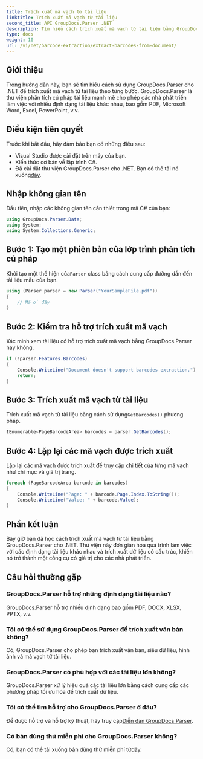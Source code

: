 ```yaml
---
title: Trích xuất mã vạch từ tài liệu
linktitle: Trích xuất mã vạch từ tài liệu
second_title: API GroupDocs.Parser .NET
description: Tìm hiểu cách trích xuất mã vạch từ tài liệu bằng GroupDocs.Parser cho .NET. Nâng cao khả năng xử lý tài liệu của bạn một cách dễ dàng.
type: docs
weight: 10
url: /vi/net/barcode-extraction/extract-barcodes-from-document/
---
```

## Giới thiệu
Trong hướng dẫn này, bạn sẽ tìm hiểu cách sử dụng GroupDocs.Parser cho .NET để trích xuất mã vạch từ tài liệu theo từng bước. GroupDocs.Parser là thư viện phân tích cú pháp tài liệu mạnh mẽ cho phép các nhà phát triển làm việc với nhiều định dạng tài liệu khác nhau, bao gồm PDF, Microsoft Word, Excel, PowerPoint, v.v.
## Điều kiện tiên quyết
Trước khi bắt đầu, hãy đảm bảo bạn có những điều sau:
- Visual Studio được cài đặt trên máy của bạn.
- Kiến thức cơ bản về lập trình C#.
-  Đã cài đặt thư viện GroupDocs.Parser cho .NET. Bạn có thể tải nó xuống[đây](https://releases.groupdocs.com/parser/net/).

## Nhập không gian tên
Đầu tiên, nhập các không gian tên cần thiết trong mã C# của bạn:
```csharp
using GroupDocs.Parser.Data;
using System;
using System.Collections.Generic;
```
## Bước 1: Tạo một phiên bản của lớp trình phân tích cú pháp
 Khởi tạo một thể hiện của`Parser` class bằng cách cung cấp đường dẫn đến tài liệu mẫu của bạn.
```csharp
using (Parser parser = new Parser("YourSampleFile.pdf"))
{
    // Mã ở đây
}
```
## Bước 2: Kiểm tra hỗ trợ trích xuất mã vạch
Xác minh xem tài liệu có hỗ trợ trích xuất mã vạch bằng GroupDocs.Parser hay không.
```csharp
if (!parser.Features.Barcodes)
{
    Console.WriteLine("Document doesn't support barcodes extraction.");
    return;
}
```
## Bước 3: Trích xuất mã vạch từ tài liệu
 Trích xuất mã vạch từ tài liệu bằng cách sử dụng`GetBarcodes()` phương pháp.
```csharp
IEnumerable<PageBarcodeArea> barcodes = parser.GetBarcodes();
```
## Bước 4: Lặp lại các mã vạch được trích xuất
Lặp lại các mã vạch được trích xuất để truy cập chi tiết của từng mã vạch như chỉ mục và giá trị trang.
```csharp
foreach (PageBarcodeArea barcode in barcodes)
{
    Console.WriteLine("Page: " + barcode.Page.Index.ToString());
    Console.WriteLine("Value: " + barcode.Value);
}
```

## Phần kết luận
Bây giờ bạn đã học cách trích xuất mã vạch từ tài liệu bằng GroupDocs.Parser cho .NET. Thư viện này đơn giản hóa quá trình làm việc với các định dạng tài liệu khác nhau và trích xuất dữ liệu có cấu trúc, khiến nó trở thành một công cụ có giá trị cho các nhà phát triển.

## Câu hỏi thường gặp
### GroupDocs.Parser hỗ trợ những định dạng tài liệu nào?
GroupDocs.Parser hỗ trợ nhiều định dạng bao gồm PDF, DOCX, XLSX, PPTX, v.v.
### Tôi có thể sử dụng GroupDocs.Parser để trích xuất văn bản không?
Có, GroupDocs.Parser cho phép bạn trích xuất văn bản, siêu dữ liệu, hình ảnh và mã vạch từ tài liệu.
### GroupDocs.Parser có phù hợp với các tài liệu lớn không?
GroupDocs.Parser xử lý hiệu quả các tài liệu lớn bằng cách cung cấp các phương pháp tối ưu hóa để trích xuất dữ liệu.
### Tôi có thể tìm hỗ trợ cho GroupDocs.Parser ở đâu?
 Để được hỗ trợ và hỗ trợ kỹ thuật, hãy truy cập[Diễn đàn GroupDocs.Parser](https://forum.groupdocs.com/c/parser/17).
### Có bản dùng thử miễn phí cho GroupDocs.Parser không?
 Có, bạn có thể tải xuống bản dùng thử miễn phí từ[đây](https://releases.groupdocs.com/).